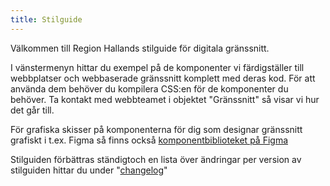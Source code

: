 ```yaml
---
title: Stilguide
---
```


Välkommen till Region Hallands stilguide för digitala gränssnitt.

I vänstermenyn hittar du exempel på de komponenter vi färdigställer till webbplatser och webbaserade gränssnitt komplett med deras kod.
För att använda dem behöver du kompilera CSS:en för de komponenter du behöver. Ta kontakt med webbteamet i objektet "Gränssnitt" så visar vi hur det går till.

För grafiska skisser på komponenterna för dig som designar gränssnitt grafiskt i t.ex. Figma så finns också [komponentbiblioteket på Figma](https://www.figma.com/file/CMYZeVSIh8UkD2VUQvu3hAHb/Komponentbibliotek-2.0?node-id=0%3A1)

Stilguiden förbättras ständigtoch en lista över ändringar per version av stilguiden hittar du under "[changelog](/docs/changelog)"